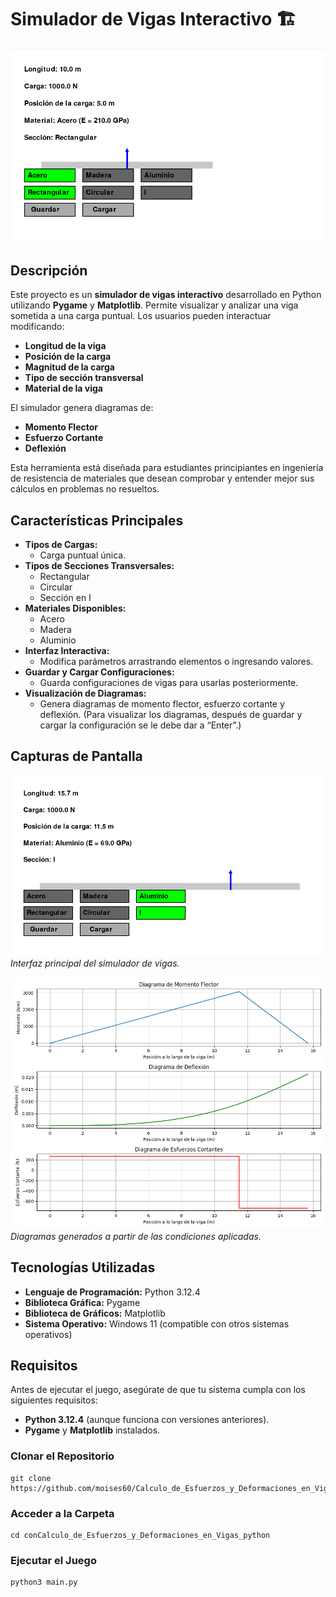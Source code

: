 # Simulador de Vigas Interactivo 🏗️

![Simulador de Vigas](assets/banner.png)

## Descripción

Este proyecto es un **simulador de vigas interactivo** desarrollado en Python utilizando **Pygame** y **Matplotlib**. Permite visualizar y analizar una viga sometida a una carga puntual. Los usuarios pueden interactuar modificando:

- **Longitud de la viga**
- **Posición de la carga**
- **Magnitud de la carga**
- **Tipo de sección transversal**
- **Material de la viga**

El simulador genera diagramas de:

- **Momento Flector**
- **Esfuerzo Cortante**
- **Deflexión**

Esta herramienta está diseñada para estudiantes principiantes en ingeniería de resistencia de materiales que desean comprobar y entender mejor sus cálculos en problemas no resueltos.

## Características Principales

- **Tipos de Cargas:**
  - Carga puntual única.
- **Tipos de Secciones Transversales:**
  - Rectangular
  - Circular
  - Sección en I
- **Materiales Disponibles:**
  - Acero
  - Madera
  - Aluminio
- **Interfaz Interactiva:**
  - Modifica parámetros arrastrando elementos o ingresando valores.
- **Guardar y Cargar Configuraciones:**
  - Guarda configuraciones de vigas para usarlas posteriormente.
- **Visualización de Diagramas:**
  - Genera diagramas de momento flector, esfuerzo cortante y deflexión. (Para visualizar los diagramas, después de guardar y cargar la configuración se le debe dar a “Enter”.)

## Capturas de Pantalla

![Interfaz Principal](assets/interfaz.png)
*Interfaz principal del simulador de vigas.*

![Diagramas](assets/diagramas.png)
*Diagramas generados a partir de las condiciones aplicadas.*

## Tecnologías Utilizadas

- **Lenguaje de Programación:** Python 3.12.4
- **Biblioteca Gráfica:** Pygame
- **Biblioteca de Gráficos:** Matplotlib
- **Sistema Operativo:** Windows 11 (compatible con otros sistemas operativos)

## Requisitos

Antes de ejecutar el juego, asegúrate de que tu sistema cumpla con los siguientes requisitos:

- **Python 3.12.4** (aunque funciona con versiones anteriores).
- **Pygame** y **Matplotlib** instalados.

### Clonar el Repositorio
    git clone https://github.com/moises60/Calculo_de_Esfuerzos_y_Deformaciones_en_Vigas_python.git

### Acceder a la Carpeta
    cd conCalculo_de_Esfuerzos_y_Deformaciones_en_Vigas_python
    
### Ejecutar el Juego
    python3 main.py
